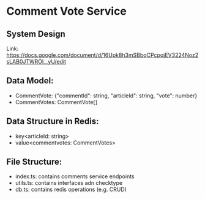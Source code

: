 # Comment Vote Service

## System Design
Link: https://docs.google.com/document/d/16Upk8h3mSBbqCPcpqjEV3224Noz2sLAB0JTWROl__yU/edit

## Data Model:
- CommentVote: {"commentId": string, "articleId": string, "vote": number} 
- CommentVotes: CommentVote[]

## Data Structure in Redis:
- key<articleId: string>
- value<commentvotes: CommentVotes>

## File Structure:
- index.ts: contains comments service endpoints
- utils.ts: contains interfaces adn checktype
- db.ts: contains redis operations (e.g. CRUD)